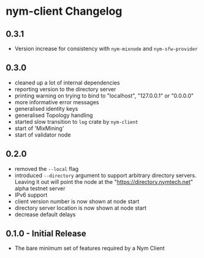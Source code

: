 # nym-client Changelog

## 0.3.1

* Version increase for consistency with `nym-mixnode` and `nym-sfw-provider`

## 0.3.0

* cleaned up a lot of internal dependencies
* reporting version to the directory server
* printing warning on trying to bind to "localhost", "127.0.0.1" or "0.0.0.0"
* more informative error messages
* generalised identity keys
* generalised Topology handling
* started slow transition to `log` crate by `nym-client`
* start of 'MixMining'
* start of validator node

## 0.2.0

* removed the `--local` flag
* introduced `--directory` argument to support arbitrary directory servers. Leaving it out will point the node at the "https://directory.nymtech.net" alpha testnet server
* IPv6 support
* client version number is now shown at node start
* directory server location is now shown at node start
* decrease default delays

## 0.1.0 - Initial Release

* The bare minimum set of features required by a Nym Client

